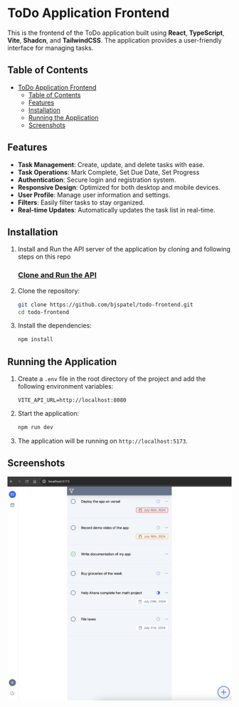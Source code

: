 # ToDo Application Frontend

This is the frontend of the ToDo application built using **React**, **TypeScript**, **Vite**, **Shadcn**, and **TailwindCSS**. The application provides a user-friendly interface for managing tasks.

## Table of Contents

- [ToDo Application Frontend](#todo-application-frontend)
  - [Table of Contents](#table-of-contents)
  - [Features](#features)
  - [Installation](#installation)
  - [Running the Application](#running-the-application)
  - [Screenshots](#screenshots)

## Features

- **Task Management**: Create, update, and delete tasks with ease.
- **Task Operations**: Mark Complete, Set Due Date, Set Progress
- **Authentication**: Secure login and registration system.
- **Responsive Design**: Optimized for both desktop and mobile devices.
- **User Profile**: Manage user information and settings.
- **Filters**: Easily filter tasks to stay organized.
- **Real-time Updates**: Automatically updates the task list in real-time.

## Installation

1. Install and Run the API server of the application by cloning and following steps on this repo
    ### [Clone and Run the API](https://github.com/bjspatel/todo-api)

2. Clone the repository:
    ```sh
    git clone https://github.com/bjspatel/todo-frontend.git
    cd todo-frontend
    ```

3. Install the dependencies:
    ```sh
    npm install
    ```

## Running the Application

1. Create a `.env` file in the root directory of the project and add the following environment variables:
    ```env
    VITE_API_URL=http://localhost:8080
    ```

2. Start the application:
    ```sh
    npm run dev
    ```

3. The application will be running on `http://localhost:5173`.

## Screenshots

![ToDo App Interface](./docs/todo-screenshot.png)
